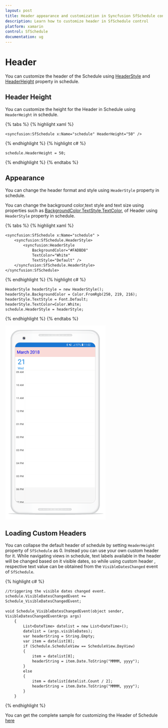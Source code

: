 ```yaml
---     
layout: post     
title: Header appearance and customization in Syncfusion SfSchedule control for Xamarin.Forms     
description: Learn how to customize header in SfSchedule control 
platform: xamarin    
control: SfSchedule     
documentation: ug   
---  
```


# Header

You can customize the header of the Schedule using [HeaderStyle](http://help.syncfusion.com/cr/cref_files/xamarin/sfschedule/Syncfusion.SfSchedule.XForms~Syncfusion.SfSchedule.XForms.HeaderStyle.html) and [HeaderHeight](http://help.syncfusion.com/cr/cref_files/xamarin/sfschedule/Syncfusion.SfSchedule.XForms~Syncfusion.SfSchedule.XForms.SfSchedule~HeaderHeightProperty.html) property in schedule.

## Header Height

You can customize the height for the Header in Schedule using `HeaderHeight` in schedule.

{% tabs %} 
{% highlight xaml %}
        
    <syncfusion:SfSchedule x:Name="schedule" HeaderHeight="50" />

{% endhighlight %} 
{% highlight c# %}

	schedule.HeaderHeight = 50;

{% endhighlight %}
{% endtabs %} 

## Appearance

You can change the header format and style using `HeaderStyle` property in schedule.

You can change the background color,text style and text size using properties such as [BackgroundColor](http://help.syncfusion.com/cr/cref_files/xamarin/sfschedule/Syncfusion.SfSchedule.XForms~Syncfusion.SfSchedule.XForms.HeaderStyle~BackgroundColorProperty.html),[TextStyle](http://help.syncfusion.com/cr/cref_files/xamarin/sfschedule/Syncfusion.SfSchedule.XForms~Syncfusion.SfSchedule.XForms.HeaderStyle~TextStyleProperty.html),[TextColor](http://help.syncfusion.com/cr/cref_files/xamarin/sfschedule/Syncfusion.SfSchedule.XForms~Syncfusion.SfSchedule.XForms.HeaderStyle~TextColorProperty.html), of Header using `HeaderStyle` property in schedule.

{% tabs %} 
{% highlight xaml %}

    <syncfusion:SfSchedule x:Name="schedule" >
		<syncfusion:SfSchedule.HeaderStyle>
			<syncfusion:HeaderStyle
				BackgroundColor="#FADBD8" 
				TextColor="White" 
				TextStyle="Default" />
		</syncfusion:SfSchedule.HeaderStyle>
	</syncfusion:SfSchedule>

{% endhighlight %}
{% highlight c# %}

	HeaderStyle headerStyle = new HeaderStyle();
	headerStyle.BackgroundColor = Color.FromRgb(250, 219, 216);
	headerStyle.TextStyle = Font.Default;
	headerStyle.TextColor=Color.White;
	schedule.HeaderStyle = headerStyle;

{% endhighlight %}
{% endtabs %} 

![](Header_images/HeaderStyle.png) 

## Loading Custom Headers

You can collapse the default header of schedule by setting `HeaderHeight` property of `SfSchedule` as 0. Instead you can use your own custom header for it. While navigating views in schedule, text labels available in the header will be changed based on it visible dates, so while using custom header , respective text value can be obtained from the `VisibleDatesChanged` event of `SfSchedule`.

{% highlight c# %}
    
    //triggering the visible dates changed event.
    schedule.VisibleDatesChangedEvent += Schedule_VisibleDatesChangedEvent;
    
    void Schedule_VisibleDatesChangedEvent(object sender, VisibleDatesChangedEventArgs args)
        {
            List<DateTime> datelist = new List<DateTime>();
            datelist = (args.visibleDates);
			var headerString = String.Empty;
            var item = datelist[0];
			if (Schedule.ScheduleView == ScheduleView.DayView)
			{
				item = datelist[0];
				headerString = item.Date.ToString("MMMM, yyyy");
			}
			else
			{
				item = datelist[datelist.Count / 2];
				headerString = item.Date.ToString("MMMM, yyyy");
			}
        }

{% endhighlight %}

You can get the complete sample for customizing the Header of Schedule [here](http://www.syncfusion.com/downloads/support/directtrac/general/ze/Header_Sample-1251673941.zip) 